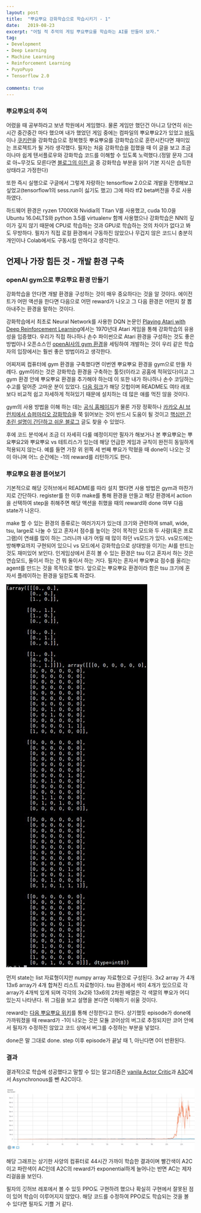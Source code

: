 ```yaml
---
layout: post
title:  "뿌요뿌요 강화학습으로 학습시키기 - 1"
date:   2019-08-23
excerpt: "어릴 적 추억의 게임 뿌요뿌요를 학습하는 AI를 만들어 보자."
tag:
- Development
- Deep Learning
- Machine Learning
- Reinforcement Learning
- PuyoPuyo
- Tensorflow 2.0

comments: true
---
```

### 뿌요뿌요의 추억
어렸을 때 공부하라고 보낸 학원에서 게임했다. 물론 게임만 했던건 아니고 당연히 쉬는시간 중간중간 마다 했으며 내가 했었던 게임 중에는 컴파일의 뿌요뿌요2가 있었고 [바둑](https://www.nature.com/articles/nature16961)이나 [쿠키런](https://www.slideshare.net/deview/ai-67608549)을 강화학습으로 정복했듯 뿌요뿌요를 강화학습으로 훈련시킨다면 재미있는 프로젝트가 될 거라 생각했다. 필자는 처음 강화학습을 접했을 때 이 글을 보고 조금이나마 쉽게 텐서플로우와 강화학습 코드를 이해할 수 있도록 노력했다.(정말 문자 그대로 아~무것도 모른다면 [블로그의 이전 글](https://queez0405.github.io/MachineLearning-Newbee/ ) 중 강화학습 부분을 읽어 기본 지식은 습득한 상태라고 가정한다)

또한 즉시 실행으로 구글에서 그렇게 자랑하는 tensorflow 2.0으로 개발을 진행해보고 싶었고(tensorflow1의 sess.run이 싫기도 했고) 그에 따라 tf2 beta버전을 주로 사용하였다.

하드웨어 환경은 ryzen 1700X와 Nvidia의 Titan V를 사용했고, cuda 10.0을 Ubuntu 16.04LTS와 python 3.5를 virtualenv 함께 사용했으나 강화학습은 NN의 깊이가 깊지 않기 때문에 CPU로 학습하는 것과 GPU로 학습하는 것의 차이가 없다고 봐도 무방하다. 필자가 직접 로컬 환경에서 구동하진 않았으나 무겁지 않은 코드니 충분히 개인이나 Colab에서도 구동시킬 만하다고 생각한다.

## 언제나 가장 힘든 것 - 개발 환경 구축
### openAI gym으로 뿌요뿌요 환경 만들기
강화학습을 안다면 개발 환경을 구성하는 것이 매우 중요하다는 것을 알 것이다. 에이전트가 어떤 액션을 한다면 다음으로 어떤 reward가 나오고 그 다음 환경은 어떤지 잘 뽑아내주는 환경을 말하는 것이다.

강화학습에서 최초로 Neural Network를 사용한 DQN 논문인 [Playing Atari with Deep Reinforcement Learning](https://www.cs.toronto.edu/~vmnih/docs/dqn.pdf)에서는 1970년대 Atari 게임을 통해 강화학습의 유용성을 입증했다. 우리가 직접 하나하나 손수 파이썬으로 Atari 환경을 구성하는 것도 좋은 방법이나 오픈소스인 [openAI사의 gym 환경](https://github.com/openai/gym)을 세팅하여 개발하는 것이 우리 같은 학습자의 입장에서는 훨씬 좋은 방법이라고 생각한다.

어찌저찌 컴퓨터에 gym 환경을 구축했다면 이번엔 뿌요뿌요 환경을 gym으로 만들 차례다. gym이라는 것은 강화학습 환경을 구축하는 툴킷(이라고 공홈에 적혀있다)이고 그 gym 환경 안에 뿌요뿌요 환경을 추가해야 하는데 이 또한 내가 하나하나 손수 코딩하는 수고를 덜어준 고마운 분이 있었다. [다음 링크](https://github.com/frostburn/gym_puyopuyo)가 해당 깃헙이며 README도 여타 레포보다 비교적 쉽고 자세하게 적혀있기 때문에 설치하는 데 많은 애를 먹진 않을 것이다.

gym의 사용 방법을 이해 하는 데는 [공식 홈페이지](https://gym.openai.com/)가 물론 가장 정확하나 [카카오 AI 브런치에서 슈퍼마리오 강화학습](https://brunch.co.kr/@kakao-it/144)을 쭉 읽어보는 것이 반드시 도움이 될 것이고 [핵심만 간추린 설명이 간단하고 쉬운 블로그](https://zenoahn.tistory.com/100) 글도 찾을 수 있었다.

후에 코드 분석에서 조금 더 자세히 다룰 예정이지만 필자가 해보거나 본 뿌요뿌요는 뿌요뿌요2와 뿌요뿌요 vs 테트리스가 있는데 해당 언급한 게임과 규칙이 완전히 동일하게 적용되지 않는다. 예를 들면 가장 위 왼쪽 세 번째 뿌요가 막혔을 때 done이 나오는 것이 아니며 어느 순간에는 -1의 reward를 리턴하기도 한다.

### 뿌요뿌요 환경 뜯어보기

기본적으로 해당 깃허브에서 README를 따라 설치 했다면 사용 방법은 gym과 마찬가지로 간단하다. register를 한 이후 make를 통해 환경을 만들고 해당 환경에서 action을 선택하여 step을 취해주면 해당 액션을 취했을 때의 reward와 done 여부 다음 state가 나온다.

make 할 수 있는 환경의 종류로는 여러가지가 있는데 크기와 관련하여 small, wide, tsu, large로 나눌 수 있고 혼자서 점수를 높이는 것이 목적인 모드와 두 사람(혹은 프로그램)이 연쇄를 많이 하는 그러니까 내가 어릴 때 많이 하던 vs모드가 있다. vs모드에는 방해뿌요까지 구현되어 있으니 vs 모드에서 강화학습으로 상대방을 이기는 AI를 만드는 것도 재미있어 보인다. 인게임상에서 흔히 볼 수 있는 환경은 tsu 이고 혼자서 하는 것은 연습모드, 둘이서 하는 건 뭐 둘이서 하는 거다. 필자는 혼자서 뿌요뿌요 점수를 올리는 agent를 만드는 것을 목적으로 했다. 앞으로는 뿌요뿌요 환경이라 함은 tsu 크기에 혼자서 플레이하는 환경을 일컫도록 하겠다.

![state 예시](https://github.com/queez0405/queez0405.github.io/blob/master/_posts/puyopuyo/state.JPG)

먼저 state는 list 자료형이지만 numpy array 자료형으로 구성된다. 3x2 array 가 4개 13x6 array가 4개 합쳐진 리스트 자료형이다. tsu 환경에서 색이 4개가 있으므로 각 array가 4개씩 있게 되며 각각의 3x2와 13x6의 2차원 배열은 각 색깔의 뿌요가 어디 있는지 나타낸다. 위 그림을 보고 설명을 본다면 이해하기 쉬울 것이다.

reward는 [다음 뿌요뿌요 위키](https://puyonexus.com/wiki/Scoring)를 통해 산정한다고 한다. 상기했듯 episode가 done에 가까워졌을 때 reward가 -1이 나오는 것은 모듈 코어상의 버그로 추정되지만 코어 안에서 필자가 수정하진 않았고 코드 상에서 버그를 수정하는 부분을 넣었다.

done은 말 그대로 done. step 이후 episode가 끝날 때 1, 아닌다면 0이 반환된다.

### 결과

결과적으로 학습에 성공했다고 말할 수 있는 알고리즘은 [vanila Actor Critic](https://papers.nips.cc/paper/1786-actor-critic-algorithms.pdf)과 [A3C](https://arxiv.org/abs/1602.01783)에서 Asynchronous를 뺀 A2C이다.

![구현 결과](https://github.com/queez0405/queez0405.github.io/blob/master/_posts/puyopuyo/tensorboard_result.JPG)

해당 그래프는 상기한 사양의 컴퓨터로 44시간 가까이 학습한 결과이며 빨간색이 A2C이고 파란색이 AC인데 A2C의 reward가 exponential하게 늘어나는 반면 AC는 제자리걸음을 보인다.

필자의 깃허브 레포에서 볼 수 있듯 PPO도 구현하려 했으나 확실히 구현에서 잘못된 점이 있어 학습이 이루어지지 않았다. 해당 코드를 수정하여 PPO로도 학습되는 것을 볼 수 있다면 필자도 기쁠 거 같다.
